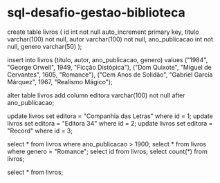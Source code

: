 # sql-desafio-gestao-biblioteca

create table livros (
id int not null auto_increment primary key,
titulo varchar(100) not null,
autor varchar(100) not null,
ano_publicacao int not null,
genero varchar(50) 
 );
 
insert into livros (titulo, autor, ano_publicacao, genero) values 
 ("1984", "George Orwell", 1949, "Ficção Distópica"),
 ("Dom Quixote", "Miguel de Cervantes", 1605, "Romance"),
 ("Cem Anos de Solidão", "Gabriel García Márquez", 1967, "Realismo Mágico");
 
 alter table livros add column editora varchar(100) not null after ano_publicacao;
 
update livros set editora = "Companhia das Letras" where id = 1;
update livros set editora = "Editora 34" where id = 2;
update livros set editora = "Record" where id = 3;

select * from livros where ano_publicacao > 1900;
select * from livros where genero = "Romance";
select id from livros;
select count(*) from livros;
 
 select * from livros;
 
